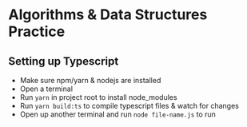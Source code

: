 # Algorithms & Data Structures Practice

## Setting up Typescript

- Make sure npm/yarn & nodejs are installed
- Open a terminal
- Run ```yarn``` in project root to install node_modules
- Run ```yarn build:ts``` to compile typescript files & watch for changes
- Open up another terminal and run ```node file-name.js``` to run